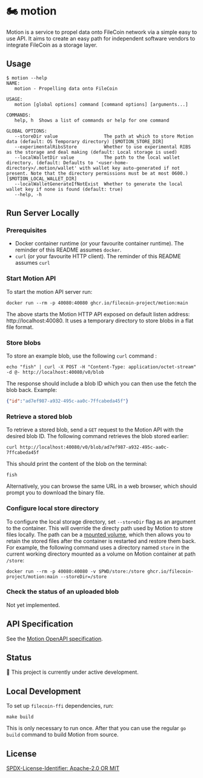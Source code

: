 # :motorcycle: motion

Motion is a service to propel data onto FileCoin network via a simple easy to use API. It aims to create an easy path for independent software vendors to integrate FileCoin as a storage layer.

## Usage

```text
$ motion --help
NAME:
   motion - Propelling data onto FileCoin

USAGE:
   motion [global options] command [command options] [arguments...]

COMMANDS:
   help, h  Shows a list of commands or help for one command

GLOBAL OPTIONS:
   --storeDir value                 The path at which to store Motion data (default: OS Temporary directory) [$MOTION_STORE_DIR]
   --experimentalRibsStore          Whether to use experimental RIBS as the storage and deal making (default: Local storage is used)
   --localWalletDir value           The path to the local wallet directory. (default: Defaults to '<user-home-directory>/.motion/wallet' with wallet key auto-generated if not present. Note that the directory permissions must be at most 0600.) [$MOTION_LOCAL_WALLET_DIR]
   --localWalletGenerateIfNotExist  Whether to generate the local wallet key if none is found (default: true)
   --help, -h
```

## Run Server Locally

### Prerequisites

* Docker container runtime (or your favourite container runtime). The reminder of this README assumes `docker`.
* `curl` (or your favourite HTTP client). The reminder of this README assumes `curl`

### Start Motion API

To start the motion API server run:

```shell
docker run --rm -p 40080:40080 ghcr.io/filecoin-project/motion:main
```
The above starts the Motion HTTP API exposed on default listen address: http://localhost:40080.
It uses a temporary directory to store blobs in a flat file format.

### Store blobs

To store an example blob, use the following `curl` command :
```shell
echo "fish" | curl -X POST -H "Content-Type: application/octet-stream" -d @- http://localhost:40080/v0/blob
```
The response should include a blob ID which you can then use the fetch the blob back. Example:
```json
{"id":"ad7ef987-a932-495c-aa0c-7ffcabeda45f"}
```

### Retrieve a stored blob

To retrieve a stored blob, send a `GET` request to the Motion API with the desired blob ID.
The following command retrieves the blob stored earlier:

```shell
curl http://localhost:40080/v0/blob/ad7ef987-a932-495c-aa0c-7ffcabeda45f
```
This should print the content of the blob on the terminal:

```
fish
```

Alternatively, you can browse the same URL in a web browser, which should prompt you to download the binary file.

### Configure local store directory

To configure the local storage directory, set `--storeDir` flag as an argument to the container.
This will override the directy path used by Motion to store files locally.
The path can be a [mounted volume](https://docs.docker.com/storage/volumes/), which then allows you to retain the stored files after the container
is restarted and restore them back. For example, the following command uses a directory named `store` in the current working directory mounted as a volume on Motion container at path `/store`:

```shell
docker run --rm -p 40080:40080 -v $PWD/store:/store ghcr.io/filecoin-project/motion:main --storeDir=/store
```

### Check the status of an uploaded blob

Not yet implemented.

## API Specification

See the [Motion OpenAPI specification](openapi.yaml).

## Status

:construction: This project is currently under active development.

## Local Development

To set up `filecoin-ffi` dependencies, run:

```shell
make build
```

This is only necessary to run once. After that you can use the regular `go build` command to build Motion from source.

## License

[SPDX-License-Identifier: Apache-2.0 OR MIT](LICENSE.md)

